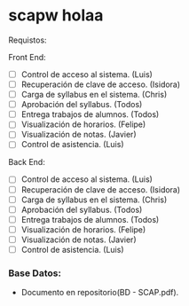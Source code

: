 # scapw holaa

Requistos:

Front End:

- [ ] Control de acceso al sistema. (Luis)
- [ ] Recuperación de clave de acceso. (Isidora)
- [ ] Carga de syllabus en el sistema. (Chris)
- [ ] Aprobación del syllabus. (Todos)
- [ ] Entrega trabajos de alumnos. (Todos)
- [ ] Visualización de horarios. (Felipe)
- [ ] Visualización de notas. (Javier)
- [ ] Control de asistencia. (Luis)

Back End:

- [ ] Control de acceso al sistema. (Luis)
- [ ] Recuperación de clave de acceso. (Isidora)
- [ ] Carga de syllabus en el sistema. (Chris)
- [ ] Aprobación del syllabus. (Todos)
- [ ] Entrega trabajos de alumnos. (Todos)
- [ ] Visualización de horarios. (Felipe)
- [ ] Visualización de notas. (Javier)
- [ ] Control de asistencia. (Luis)

### Base Datos:

- Documento en repositorio(BD - SCAP.pdf).
